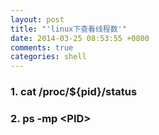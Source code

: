 ```yaml
---
layout: post
title: "'linux下查看线程数'"
date: 2014-03-25 08:53:55 +0800
comments: true
categories: shell
---
```


### 1. cat /proc/${pid}/status
### 2. ps -mp \<PID>